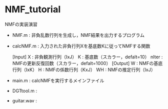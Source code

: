 # NMF_tutorial
NMFの実装演習

- NMF.m : 非負乱数行列を生成し，NMF結果を出力するプログラム
- calcNMF.m : 入力された非負行列Xを基底数Kに従ってNMFする関数

  [Input]
    X : 非負観測行列（IxJ）
    K : 基底数（スカラー，defalt=10）
    nIter : NMFの更新反復回数（スカラー，defalt=1000）
  [Output]
    W : NMFの基底行列（IxK）
    H : NMFの係数行列（KxJ）
    WH : NMFの推定行列（IxJ）
  
- main.m : calcNMFを実行するメインファイル
- DGTtool.m : 
- guitar.wav : 
